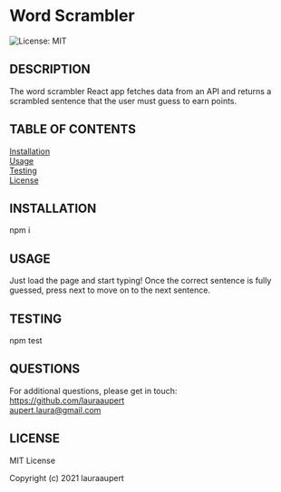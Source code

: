 # Word Scrambler

![License: MIT](https://img.shields.io/badge/License-MIT-yellow.svg)

## DESCRIPTION

The word scrambler React app fetches data from an API and returns a scrambled sentence that the user must guess to earn points.

## TABLE OF CONTENTS

[Installation](#INSTALLATION)  
[Usage](#USAGE)  
[Testing](#TESTING)  
[License](#LICENSE)

## INSTALLATION

npm i

## USAGE <a name="USAGE"></a>

Just load the page and start typing! Once the correct sentence is fully guessed, press next to move on to the next sentence.

## TESTING

npm test

## QUESTIONS

For additional questions, please get in touch:  
https://github.com/lauraaupert  
aupert.laura@gmail.com

## LICENSE

MIT License

Copyright (c) 2021 lauraaupert
